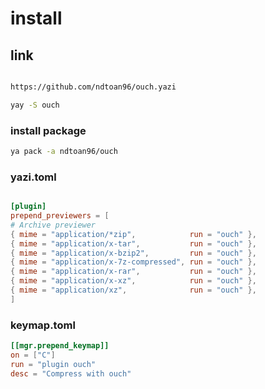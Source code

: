 # install

## link

```bash

https://github.com/ndtoan96/ouch.yazi
```

```bash
yay -S ouch
```

### install package

```bash
ya pack -a ndtoan96/ouch
```

### yazi.toml

```toml

[plugin]
prepend_previewers = [
# Archive previewer
{ mime = "application/*zip",            run = "ouch" },
{ mime = "application/x-tar",           run = "ouch" },
{ mime = "application/x-bzip2",         run = "ouch" },
{ mime = "application/x-7z-compressed", run = "ouch" },
{ mime = "application/x-rar",           run = "ouch" },
{ mime = "application/x-xz",            run = "ouch" },
{ mime = "application/xz",              run = "ouch" },
]
```

### keymap.toml

```toml
[[mgr.prepend_keymap]]
on = ["C"]
run = "plugin ouch"
desc = "Compress with ouch"
```
